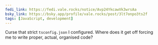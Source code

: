 ```yaml
---
fedi_link: https://fedi.vale.rocks/notice/Avp24YkcawVk3wrsAa
bsky_link: https://bsky.app/profile/vale.rocks/post/3lt7onpo3ts2f
tags: [JavaScript, development]
---
```


Curse that strict `tsconfig.json` I configured. Where does it get off forcing me to write proper, actual, organised code?
